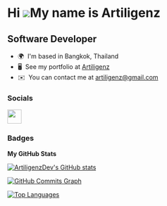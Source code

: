 Hi ![](https://user-images.githubusercontent.com/18350557/176309783-0785949b-9127-417c-8b55-ab5a4333674e.gif)My name is Artiligenz
==================================================================================================================================

Software Developer
------------------

*   🌍  I'm based in Bangkok, Thailand
*   🖥️  See my portfolio at [Artiligenz](http://panomartdev.vercel.app/)
*   ✉️  You can contact me at [artiligenz@gmail.com](mailto:artiligenz@gmail.com)

### Socials

<p align="left"> <a href="https://www.github.com/ArtiligenzDev" target="_blank" rel="noreferrer"> <picture> <source media="(prefers-color-scheme: dark)" srcset="https://raw.githubusercontent.com/danielcranney/readme-generator/main/public/icons/socials/github-dark.svg" /> <source media="(prefers-color-scheme: light)" srcset="https://raw.githubusercontent.com/danielcranney/readme-generator/main/public/icons/socials/github.svg" /> <img src="https://raw.githubusercontent.com/danielcranney/readme-generator/main/public/icons/socials/github.svg" width="32" height="32" /> </picture> </a></p>

### Badges

<b>My GitHub Stats</b>

<a href="http://www.github.com/ArtiligenzDev"><img src="https://github-readme-stats.vercel.app/api?username=ArtiligenzDev&show_icons=true&hide=&count_private=true&title_color=0891b2&text_color=ffffff&icon_color=0891b2&bg_color=1c1917&hide_border=true&show_icons=true" alt="ArtiligenzDev's GitHub stats" /></a>

<a href="http://www.github.com/ArtiligenzDev"><img src="https://github-readme-activity-graph.cyclic.app/graph?username=ArtiligenzDev&bg_color=1c1917&color=ffffff&line=0891b2&point=ffffff&area_color=1c1917&area=true&hide_border=true&custom_title=GitHub%20Commits%20Graph" alt="GitHub Commits Graph" /></a>

<a href="https://github.com/ArtiligenzDev" align="left"><img src="https://github-readme-stats.vercel.app/api/top-langs/?username=ArtiligenzDev&langs_count=10&title_color=0891b2&text_color=ffffff&icon_color=0891b2&bg_color=1c1917&hide_border=true&locale=en&custom_title=Top%20%Languages" alt="Top Languages" /></a>
